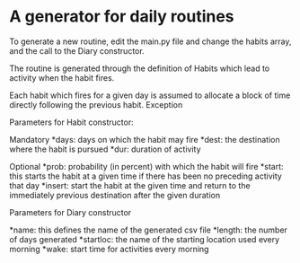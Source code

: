 A generator for daily routines
==============================

To generate a new routine, edit the main.py file and change the habits array, and the call to the 
Diary constructor. 

The routine is generated through the definition of Habits which lead to activity when the habit fires.

Each habit which fires for a given day is assumed to allocate a block of time directly following 
the previous habit. Exception 

Parameters for Habit constructor:

Mandatory 
*days: days on which the habit may fire
*dest: the destination where the habit is pursued
*dur: duration of activity

Optional
*prob: probability (in percent) with which the habit will fire
*start: this starts the habit at a given time if there has been no preceding activity that day
*insert: start the habit at the given time and return to the immediately previous destination after the given duration

Parameters for Diary constructor

*name: this defines the name of the generated csv file 
*length: the number of days generated
*startloc: the name of the starting location used every morning
*wake: start time for activities every morning
